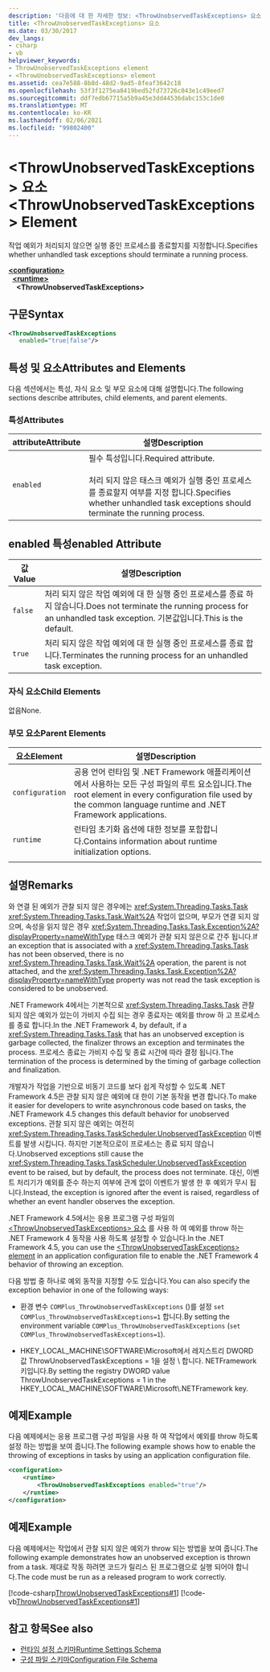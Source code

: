 ```yaml
---
description: '다음에 대 한 자세한 정보: <ThrowUnobservedTaskExceptions> 요소'
title: <ThrowUnobservedTaskExceptions> 요소
ms.date: 03/30/2017
dev_langs:
- csharp
- vb
helpviewer_keywords:
- ThrowUnobservedTaskExceptions element
- <ThrowUnobservedTaskExceptions> element
ms.assetid: cea7e588-8b8d-48d2-9ad5-8feaf3642c18
ms.openlocfilehash: 53f3f1275ea8419bed52fd73726c043e1c49eed7
ms.sourcegitcommit: ddf7edb67715a5b9a45e3dd44536dabc153c1de0
ms.translationtype: MT
ms.contentlocale: ko-KR
ms.lasthandoff: 02/06/2021
ms.locfileid: "99802400"
---
```

# <a name="throwunobservedtaskexceptions-element"></a><span data-ttu-id="c7be7-103">\<ThrowUnobservedTaskExceptions> 요소</span><span class="sxs-lookup"><span data-stu-id="c7be7-103">\<ThrowUnobservedTaskExceptions> Element</span></span>

<span data-ttu-id="c7be7-104">작업 예외가 처리되지 않으면 실행 중인 프로세스를 종료할지를 지정합니다.</span><span class="sxs-lookup"><span data-stu-id="c7be7-104">Specifies whether unhandled task exceptions should terminate a running process.</span></span>  
  
[**\<configuration>**](../configuration-element.md)\
&nbsp;&nbsp;[**\<runtime>**](runtime-element.md)\
&nbsp;&nbsp;&nbsp;&nbsp;**\<ThrowUnobservedTaskExceptions>**  
  
## <a name="syntax"></a><span data-ttu-id="c7be7-105">구문</span><span class="sxs-lookup"><span data-stu-id="c7be7-105">Syntax</span></span>  
  
```xml  
<ThrowUnobservedTaskExceptions  
   enabled="true|false"/>  
```  
  
## <a name="attributes-and-elements"></a><span data-ttu-id="c7be7-106">특성 및 요소</span><span class="sxs-lookup"><span data-stu-id="c7be7-106">Attributes and Elements</span></span>  

 <span data-ttu-id="c7be7-107">다음 섹션에서는 특성, 자식 요소 및 부모 요소에 대해 설명합니다.</span><span class="sxs-lookup"><span data-stu-id="c7be7-107">The following sections describe attributes, child elements, and parent elements.</span></span>  
  
### <a name="attributes"></a><span data-ttu-id="c7be7-108">특성</span><span class="sxs-lookup"><span data-stu-id="c7be7-108">Attributes</span></span>  
  
|<span data-ttu-id="c7be7-109">attribute</span><span class="sxs-lookup"><span data-stu-id="c7be7-109">Attribute</span></span>|<span data-ttu-id="c7be7-110">설명</span><span class="sxs-lookup"><span data-stu-id="c7be7-110">Description</span></span>|  
|---------------|-----------------|  
|`enabled`|<span data-ttu-id="c7be7-111">필수 특성입니다.</span><span class="sxs-lookup"><span data-stu-id="c7be7-111">Required attribute.</span></span><br /><br /> <span data-ttu-id="c7be7-112">처리 되지 않은 태스크 예외가 실행 중인 프로세스를 종료할지 여부를 지정 합니다.</span><span class="sxs-lookup"><span data-stu-id="c7be7-112">Specifies whether unhandled task exceptions should terminate the running process.</span></span>|  
  
## <a name="enabled-attribute"></a><span data-ttu-id="c7be7-113">enabled 특성</span><span class="sxs-lookup"><span data-stu-id="c7be7-113">enabled Attribute</span></span>  
  
|<span data-ttu-id="c7be7-114">값</span><span class="sxs-lookup"><span data-stu-id="c7be7-114">Value</span></span>|<span data-ttu-id="c7be7-115">설명</span><span class="sxs-lookup"><span data-stu-id="c7be7-115">Description</span></span>|  
|-----------|-----------------|  
|`false`|<span data-ttu-id="c7be7-116">처리 되지 않은 작업 예외에 대 한 실행 중인 프로세스를 종료 하지 않습니다.</span><span class="sxs-lookup"><span data-stu-id="c7be7-116">Does not terminate the running process for an unhandled task exception.</span></span> <span data-ttu-id="c7be7-117">기본값입니다.</span><span class="sxs-lookup"><span data-stu-id="c7be7-117">This is the default.</span></span>|  
|`true`|<span data-ttu-id="c7be7-118">처리 되지 않은 작업 예외에 대 한 실행 중인 프로세스를 종료 합니다.</span><span class="sxs-lookup"><span data-stu-id="c7be7-118">Terminates the running process for an unhandled task exception.</span></span>|  
  
### <a name="child-elements"></a><span data-ttu-id="c7be7-119">자식 요소</span><span class="sxs-lookup"><span data-stu-id="c7be7-119">Child Elements</span></span>  

 <span data-ttu-id="c7be7-120">없음</span><span class="sxs-lookup"><span data-stu-id="c7be7-120">None.</span></span>  
  
### <a name="parent-elements"></a><span data-ttu-id="c7be7-121">부모 요소</span><span class="sxs-lookup"><span data-stu-id="c7be7-121">Parent Elements</span></span>  
  
|<span data-ttu-id="c7be7-122">요소</span><span class="sxs-lookup"><span data-stu-id="c7be7-122">Element</span></span>|<span data-ttu-id="c7be7-123">설명</span><span class="sxs-lookup"><span data-stu-id="c7be7-123">Description</span></span>|  
|-------------|-----------------|  
|`configuration`|<span data-ttu-id="c7be7-124">공용 언어 런타임 및 .NET Framework 애플리케이션에서 사용하는 모든 구성 파일의 루트 요소입니다.</span><span class="sxs-lookup"><span data-stu-id="c7be7-124">The root element in every configuration file used by the common language runtime and .NET Framework applications.</span></span>|  
|`runtime`|<span data-ttu-id="c7be7-125">런타임 초기화 옵션에 대한 정보를 포함합니다.</span><span class="sxs-lookup"><span data-stu-id="c7be7-125">Contains information about runtime initialization options.</span></span>|  
|||  
  
## <a name="remarks"></a><span data-ttu-id="c7be7-126">설명</span><span class="sxs-lookup"><span data-stu-id="c7be7-126">Remarks</span></span>  

 <span data-ttu-id="c7be7-127">와 연결 된 예외가 관찰 되지 않은 경우에는 <xref:System.Threading.Tasks.Task> <xref:System.Threading.Tasks.Task.Wait%2A> 작업이 없으며, 부모가 연결 되지 않으며, 속성을 읽지 않은 경우 <xref:System.Threading.Tasks.Task.Exception%2A?displayProperty=nameWithType> 태스크 예외가 관찰 되지 않은으로 간주 됩니다.</span><span class="sxs-lookup"><span data-stu-id="c7be7-127">If an exception that is associated with a <xref:System.Threading.Tasks.Task> has not been observed, there is no <xref:System.Threading.Tasks.Task.Wait%2A> operation, the parent is not attached, and the <xref:System.Threading.Tasks.Task.Exception%2A?displayProperty=nameWithType> property was not read the task exception is considered to be unobserved.</span></span>  
  
 <span data-ttu-id="c7be7-128">.NET Framework 4에서는 기본적으로 <xref:System.Threading.Tasks.Task> 관찰 되지 않은 예외가 있는이 가비지 수집 되는 경우 종료자는 예외를 throw 하 고 프로세스를 종료 합니다.</span><span class="sxs-lookup"><span data-stu-id="c7be7-128">In the .NET Framework 4, by default, if a <xref:System.Threading.Tasks.Task> that has an unobserved exception is garbage collected, the finalizer throws an exception and terminates the process.</span></span> <span data-ttu-id="c7be7-129">프로세스 종료는 가비지 수집 및 종료 시간에 따라 결정 됩니다.</span><span class="sxs-lookup"><span data-stu-id="c7be7-129">The termination of the process is determined by the timing of garbage collection and finalization.</span></span>  
  
 <span data-ttu-id="c7be7-130">개발자가 작업을 기반으로 비동기 코드를 보다 쉽게 작성할 수 있도록 .NET Framework 4.5은 관찰 되지 않은 예외에 대 한이 기본 동작을 변경 합니다.</span><span class="sxs-lookup"><span data-stu-id="c7be7-130">To make it easier for developers to write asynchronous code based on tasks, the .NET Framework 4.5 changes this default behavior for unobserved exceptions.</span></span> <span data-ttu-id="c7be7-131">관찰 되지 않은 예외는 여전히 <xref:System.Threading.Tasks.TaskScheduler.UnobservedTaskException> 이벤트를 발생 시킵니다. 하지만 기본적으로이 프로세스는 종료 되지 않습니다.</span><span class="sxs-lookup"><span data-stu-id="c7be7-131">Unobserved exceptions still cause the <xref:System.Threading.Tasks.TaskScheduler.UnobservedTaskException> event to be raised, but by default, the process does not terminate.</span></span> <span data-ttu-id="c7be7-132">대신, 이벤트 처리기가 예외를 준수 하는지 여부에 관계 없이 이벤트가 발생 한 후 예외가 무시 됩니다.</span><span class="sxs-lookup"><span data-stu-id="c7be7-132">Instead, the exception is ignored after the event is raised, regardless of whether an event handler observes the exception.</span></span>  
  
 <span data-ttu-id="c7be7-133">.NET Framework 4.5에서는 응용 프로그램 구성 파일의 [ \<ThrowUnobservedTaskExceptions> 요소](throwunobservedtaskexceptions-element.md) 를 사용 하 여 예외를 throw 하는 .NET Framework 4 동작을 사용 하도록 설정할 수 있습니다.</span><span class="sxs-lookup"><span data-stu-id="c7be7-133">In the .NET Framework 4.5, you can use the [\<ThrowUnobservedTaskExceptions> element](throwunobservedtaskexceptions-element.md) in an application configuration file to enable the .NET Framework 4 behavior of throwing an exception.</span></span>  
  
 <span data-ttu-id="c7be7-134">다음 방법 중 하나로 예외 동작을 지정할 수도 있습니다.</span><span class="sxs-lookup"><span data-stu-id="c7be7-134">You can also specify the exception behavior in one of the following ways:</span></span>  
  
- <span data-ttu-id="c7be7-135">환경 변수 `COMPlus_ThrowUnobservedTaskExceptions` ()를 설정 `set COMPlus_ThrowUnobservedTaskExceptions=1` 합니다.</span><span class="sxs-lookup"><span data-stu-id="c7be7-135">By setting the environment variable `COMPlus_ThrowUnobservedTaskExceptions` (`set COMPlus_ThrowUnobservedTaskExceptions=1`).</span></span>  
  
- <span data-ttu-id="c7be7-136">HKEY_LOCAL_MACHINE\SOFTWARE\Microsoft에서 레지스트리 DWORD 값 ThrowUnobservedTaskExceptions = 1을 설정 \\ 합니다. NETFramework 키입니다.</span><span class="sxs-lookup"><span data-stu-id="c7be7-136">By setting the registry DWORD value ThrowUnobservedTaskExceptions = 1 in the HKEY_LOCAL_MACHINE\SOFTWARE\Microsoft\\.NETFramework key.</span></span>  
  
## <a name="example"></a><span data-ttu-id="c7be7-137">예제</span><span class="sxs-lookup"><span data-stu-id="c7be7-137">Example</span></span>  

 <span data-ttu-id="c7be7-138">다음 예제에서는 응용 프로그램 구성 파일을 사용 하 여 작업에서 예외를 throw 하도록 설정 하는 방법을 보여 줍니다.</span><span class="sxs-lookup"><span data-stu-id="c7be7-138">The following example shows how to enable the throwing of exceptions in tasks by using an application configuration file.</span></span>  
  
```xml  
<configuration>
    <runtime>
        <ThrowUnobservedTaskExceptions enabled="true"/>
    </runtime>
</configuration>  
```  
  
## <a name="example"></a><span data-ttu-id="c7be7-139">예제</span><span class="sxs-lookup"><span data-stu-id="c7be7-139">Example</span></span>  

 <span data-ttu-id="c7be7-140">다음 예제에서는 작업에서 관찰 되지 않은 예외가 throw 되는 방법을 보여 줍니다.</span><span class="sxs-lookup"><span data-stu-id="c7be7-140">The following example demonstrates how an unobserved exception is thrown from a task.</span></span> <span data-ttu-id="c7be7-141">제대로 작동 하려면 코드가 릴리스 된 프로그램으로 실행 되어야 합니다.</span><span class="sxs-lookup"><span data-stu-id="c7be7-141">The code must be run as a released program to work correctly.</span></span>  
  
 [!code-csharp[ThrowUnobservedTaskExceptions#1](../../../../../samples/snippets/csharp/VS_Snippets_CLR/throwunobservedtaskexceptions/cs/program.cs#1)]
 [!code-vb[ThrowUnobservedTaskExceptions#1](../../../../../samples/snippets/visualbasic/VS_Snippets_CLR/throwunobservedtaskexceptions/vb/program.vb#1)]  
  
## <a name="see-also"></a><span data-ttu-id="c7be7-142">참고 항목</span><span class="sxs-lookup"><span data-stu-id="c7be7-142">See also</span></span>

- [<span data-ttu-id="c7be7-143">런타임 설정 스키마</span><span class="sxs-lookup"><span data-stu-id="c7be7-143">Runtime Settings Schema</span></span>](index.md)
- [<span data-ttu-id="c7be7-144">구성 파일 스키마</span><span class="sxs-lookup"><span data-stu-id="c7be7-144">Configuration File Schema</span></span>](../index.md)
